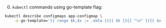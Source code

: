0. `kubectl` commands using go-template flag:

```bash
kubectl describe configmaps app-configmap \
	-o go-template='{{ range $k,$v := .data }}{{ $k }}{{ "\n" }}{{ $v | base64encode }}{{ "\n\n" }}{{ end }}'
```
